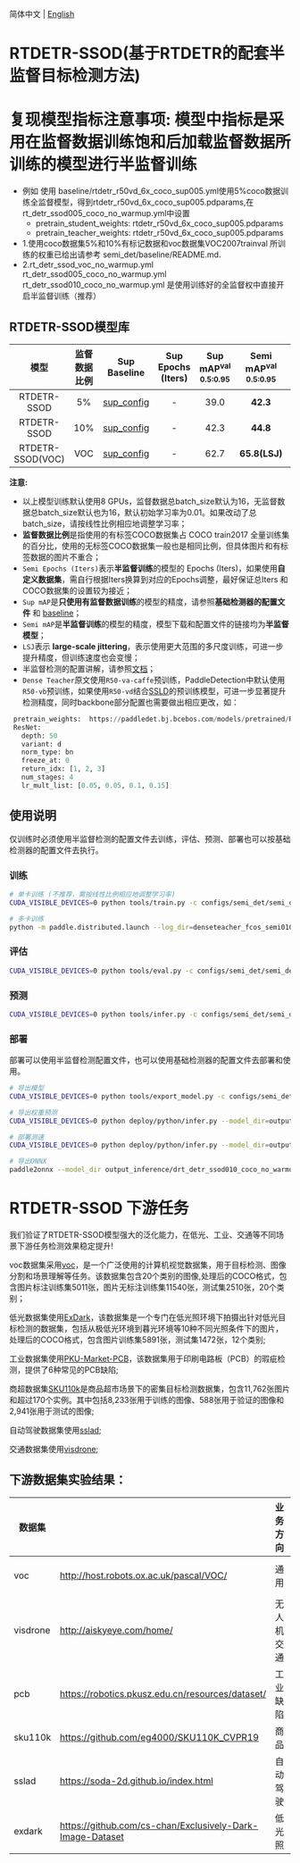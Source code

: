 简体中文 | [English](README_en.md)

# RTDETR-SSOD(基于RTDETR的配套半监督目标检测方法)
# 复现模型指标注意事项: 模型中指标是采用在监督数据训练饱和后加载监督数据所训练的模型进行半监督训练
  - 例如 使用 baseline/rtdetr_r50vd_6x_coco_sup005.yml使用5%coco数据训练全监督模型，得到rtdetr_r50vd_6x_coco_sup005.pdparams,在rt_detr_ssod005_coco_no_warmup.yml中设置
      - pretrain_student_weights: rtdetr_r50vd_6x_coco_sup005.pdparams
      - pretrain_teacher_weights: rtdetr_r50vd_6x_coco_sup005.pdparams
  - 1.使用coco数据集5%和10%有标记数据和voc数据集VOC2007trainval 所训练的权重已给出请参考 semi_det/baseline/README.md.
  - 2.rt_detr_ssod_voc_no_warmup.yml rt_detr_ssod005_coco_no_warmup.yml rt_detr_ssod010_coco_no_warmup.yml 是使用训练好的全监督权中直接开启半监督训练（推荐）
## RTDETR-SSOD模型库

|      模型       |  监督数据比例 |        Sup Baseline     |    Sup Epochs (Iters)   |  Sup mAP<sup>val<br>0.5:0.95 | Semi mAP<sup>val<br>0.5:0.95 |  Semi Epochs (Iters)  |  模型下载  |   配置文件   |
| :------------: | :---------: | :---------------------: | :---------------------: |:---------------------------: |:----------------------------: | :------------------: |:--------: |:----------: |
| RTDETR-SSOD    |   5% |   [sup_config](../baseline/rtdetr_r50vd_6x_coco_sup005.yml)    |  - | 39.0 |  **42.3**  | -  | [download](https://paddledet.bj.bcebos.com/models/rt_detr_ssod005_coco_no_warmup.pdparams) | [config](./rt_detr_ssod005_coco_no_warmup.yml) |
| RTDETR-SSOD     |   10% |   [sup_config](../baseline/rtdetr_r50vd_6x_coco_sup010.yml)    | -| 42.3 |  **44.8**  | - | [download](https://paddledet.bj.bcebos.com/models/rt_detr_ssod010_coco_no_warmup.pdparams) | [config](./rt_detr_ssod010_coco_with_warmup.yml) |
| RTDETR-SSOD(VOC)|   VOC |   [sup_config](../baseline/rtdetr_r50vd_6x_coco_voc2007.yml)    | -  | 62.7 |  **65.8(LSJ)**  | -  | [download](https://paddledet.bj.bcebos.com/models/rt_detr_ssod_voc_no_warmup.pdparams) | [config](./rt_detr_ssod_voc_with_warmup.yml) |

**注意:**
 - 以上模型训练默认使用8 GPUs，监督数据总batch_size默认为16，无监督数据总batch_size默认也为16，默认初始学习率为0.01。如果改动了总batch_size，请按线性比例相应地调整学习率；
 - **监督数据比例**是指使用的有标签COCO数据集占 COCO train2017 全量训练集的百分比，使用的无标签COCO数据集一般也是相同比例，但具体图片和有标签数据的图片不重合；
 - `Semi Epochs (Iters)`表示**半监督训练**的模型的 Epochs (Iters)，如果使用**自定义数据集**，需自行根据Iters换算到对应的Epochs调整，最好保证总Iters 和COCO数据集的设置较为接近；
 - `Sup mAP`是**只使用有监督数据训练**的模型的精度，请参照**基础检测器的配置文件** 和 [baseline](../baseline)；
 - `Semi mAP`是**半监督训练**的模型的精度，模型下载和配置文件的链接均为**半监督模型**；
 - `LSJ`表示 **large-scale jittering**，表示使用更大范围的多尺度训练，可进一步提升精度，但训练速度也会变慢；
 - 半监督检测的配置讲解，请参照[文档](../README.md/#半监督检测配置)；
 - `Dense Teacher`原文使用`R50-va-caffe`预训练，PaddleDetection中默认使用`R50-vb`预训练，如果使用`R50-vd`结合[SSLD](../../../docs/feature_models/SSLD_PRETRAINED_MODEL.md)的预训练模型，可进一步显著提升检测精度，同时backbone部分配置也需要做出相应更改，如：
 ```python
  pretrain_weights:  https://paddledet.bj.bcebos.com/models/pretrained/ResNet50_vd_ssld_v2_pretrained.pdparams
  ResNet:
    depth: 50
    variant: d
    norm_type: bn
    freeze_at: 0
    return_idx: [1, 2, 3]
    num_stages: 4
    lr_mult_list: [0.05, 0.05, 0.1, 0.15]
 ```

## 使用说明

仅训练时必须使用半监督检测的配置文件去训练，评估、预测、部署也可以按基础检测器的配置文件去执行。

### 训练

```bash
# 单卡训练 (不推荐，需按线性比例相应地调整学习率)
CUDA_VISIBLE_DEVICES=0 python tools/train.py -c configs/semi_det/semi_detr/rt_detr_ssod010_coco_no_warmup.yml --eval

# 多卡训练
python -m paddle.distributed.launch --log_dir=denseteacher_fcos_semi010/ --gpus 0,1,2,3,4,5,6,7 tools/train.py -c configs/semi_det/semi_detr/rt_detr_ssod010_coco_no_warmup.yml --eval
```

### 评估

```bash
CUDA_VISIBLE_DEVICES=0 python tools/eval.py -c configs/semi_det/semi_detr/rt_detr_ssod010_coco_no_warmup.yml -o weights=output/rt_detr_ssod/model_final/model_final.pdparams
```

### 预测

```bash
CUDA_VISIBLE_DEVICES=0 python tools/infer.py -c configs/semi_det/semi_detr/rt_detr_ssod010_coco_no_warmup.yml -o weights=output/rt_detr_ssod/model_final/model_final.pdparams --infer_img=demo/000000014439.jpg
```

### 部署

部署可以使用半监督检测配置文件，也可以使用基础检测器的配置文件去部署和使用。

```bash
# 导出模型
CUDA_VISIBLE_DEVICES=0 python tools/export_model.py -c configs/semi_det/semi_detr/rt_detr_ssod010_coco_no_warmup.yml -o weights=https://paddledet.bj.bcebos.com/models/rt_detr_ssod010_coco_no_warmup.pdparams

# 导出权重预测
CUDA_VISIBLE_DEVICES=0 python deploy/python/infer.py --model_dir=output_inference/rt_detr_ssod010_coco_no_warmup --image_file=demo/000000014439_640x640.jpg --device=GPU

# 部署测速
CUDA_VISIBLE_DEVICES=0 python deploy/python/infer.py --model_dir=output_inference/rt_detr_ssod010_coco_no_warmup --image_file=demo/000000014439_640x640.jpg --device=GPU --run_benchmark=True # --run_mode=trt_fp16

# 导出ONNX
paddle2onnx --model_dir output_inference/drt_detr_ssod010_coco_no_warmup/ --model_filename model.pdmodel --params_filename model.pdiparams --opset_version 12 --save_file rt_detr_ssod010_coco_no_warmup.onnx
```


# RTDETR-SSOD 下游任务

我们验证了RTDETR-SSOD模型强大的泛化能力，在低光、工业、交通等不同场景下游任务检测效果稳定提升!

voc数据集采用[voc](https://github.com/thsant/wgisd)，是一个广泛使用的计算机视觉数据集，用于目标检测、图像分割和场景理解等任务。该数据集包含20个类别的图像,处理后的COCO格式，包含图片标注训练集5011张，图片无标注训练集11540张，测试集2510张，20个类别；

低光数据集使用[ExDark](https://github.com/cs-chan/Exclusively-Dark-Image-Dataset/tree/master/Dataset)，该数据集是一个专门在低光照环境下拍摄出针对低光目标检测的数据集，包括从极低光环境到暮光环境等10种不同光照条件下的图片，处理后的COCO格式，包含图片训练集5891张，测试集1472张，12个类别;

工业数据集使用[PKU-Market-PCB](https://robotics.pkusz.edu.cn/resources/dataset/)，该数据集用于印刷电路板（PCB）的瑕疵检测，提供了6种常见的PCB缺陷;

商超数据集[SKU110k](https://github.com/eg4000/SKU110K_CVPR19)是商品超市场景下的密集目标检测数据集，包含11,762张图片和超过170个实例。其中包括8,233张用于训练的图像、588张用于验证的图像和2,941张用于测试的图像;

自动驾驶数据集使用[sslad](https://soda-2d.github.io/index.html);

交通数据集使用[visdrone](http://aiskyeye.com/home/);

## 下游数据集实验结果：

| 数据集   |                                                           | 业务方向   | 划分           | labeled数据量 | 全监督mAP | 半监督mAP    |
|----------|-----------------------------------------------------------|------------|----------------|---------------|-----------|--------------|
| voc      | http://host.robots.ox.ac.uk/pascal/VOC/                   | 通用       | voc07, 12；1:2 | 5000          | 63.1      | 65.8（+2.7） |
| visdrone | http://aiskyeye.com/home/                                 | 无人机交通 | 1:9            | 647           | 19.4      | 20.6 (+1.2)  |
| pcb      | https://robotics.pkusz.edu.cn/resources/dataset/          | 工业缺陷   | 1:9            | 55            | 22.9      | 26.8 (+3.9)  |
| sku110k  | https://github.com/eg4000/SKU110K_CVPR19                  | 商品       | 1:9            | 821           | 38.9      | 52.4 (+13.5) |
| sslad    | https://soda-2d.github.io/index.html                      | 自动驾驶   | 1:32           | 4967          | 42.1      | 43.3 (+1.2)  |
| exdark   | https://github.com/cs-chan/Exclusively-Dark-Image-Dataset | 低光照     | 1:9            | 589           | 39.6      | 44.1 (+4.5)  |
